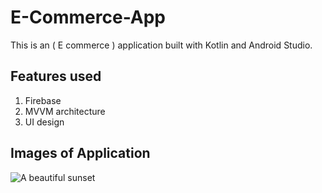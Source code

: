 # E-Commerce-App
This is an ( E commerce ) application built with Kotlin and Android Studio.
## Features used
1. Firebase
2. MVVM architecture
3. UI design


## Images of Application
<img src="https://mega.nz/file/4yVmCYxA#lwBgLzFQCL1cg2wgWxnSIyvJSWj3GShFWpAQRNeA8Tk" alt="A beautiful sunset">

